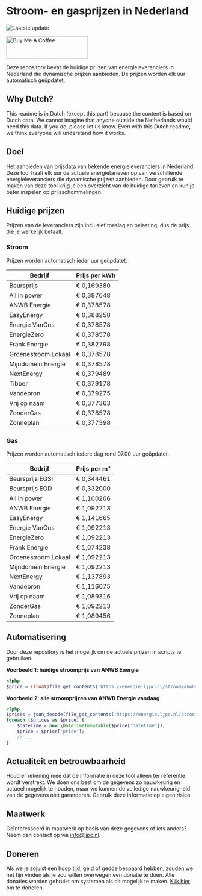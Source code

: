# Stroom- en gasprijzen in Nederland

![Laatste update](https://img.shields.io/badge/laatste%20update-2023--07--04%2021%3A00%20CET-brightgreen)

<a href="https://www.buymeacoffee.com/Lars-" target="_blank"><img src="https://cdn.buymeacoffee.com/buttons/v2/default-orange.png" alt="Buy Me A Coffee" height="60" style="height: 60px !important;width: 217px !important;" ></a>

Deze repository bevat de huidige prijzen van energieleveranciers in Nederland die dynamische prijzen aanbieden. De prijzen worden elk uur automatisch geüpdatet.

## Why Dutch?

This readme is in Dutch (except this part) because the content is based on Dutch data. We cannot imagine that anyone outside the Netherlands would need this data. If you do, please let us know. Even with this Dutch readme, we think
everyone will understand how it works.

## Doel

Het aanbieden van prijsdata van bekende energieleveranciers in Nederland. Deze tool haalt elk uur de actuele energietarieven op van verschillende energieleveranciers die dynamische prijzen aanbieden. Door gebruik te maken van deze tool
krijg je een overzicht van de huidige tarieven en kun je beter inspelen op prijsschommelingen.

## Huidige prijzen

Prijzen van de leveranciers zijn inclusief toeslag en belasting, dus de prijs die je werkelijk betaalt.

### Stroom

Prijzen worden automatisch ieder uur geüpdatet.

 Bedrijf | Prijs per kWh 
---------|---------------
Beursprijs | € 0,169380
All in power | € 0,387648
ANWB Energie | € 0,378578
EasyEnergy | € 0,388258
Energie VanOns | € 0,378578
EnergieZero | € 0,378578
Frank Energie | € 0,382798
Groenestroom Lokaal | € 0,378578
Mijndomein Energie | € 0,378578
NextEnergy | € 0,379489
Tibber | € 0,379178
Vandebron | € 0,379275
Vrij op naam | € 0,377363
ZonderGas | € 0,378578
Zonneplan | € 0,377398


### Gas

Prijzen worden automatisch iedere dag rond 07.00 uur geüpdatet.

 Bedrijf | Prijs per m³ 
---------|--------------
Beursprijs EGSI | € 0,344461
Beursprijs EOD | € 0,332000
All in power | € 1,100206
ANWB Energie | € 1,092213
EasyEnergy | € 1,141665
Energie VanOns | € 1,092213
EnergieZero | € 1,092213
Frank Energie | € 1,074238
Groenestroom Lokaal | € 1,092213
Mijndomein Energie | € 1,092213
NextEnergy | € 1,137893
Vandebron | € 1,116075
Vrij op naam | € 1,089316
ZonderGas | € 1,092213
Zonneplan | € 1,089456


## Automatisering

Door deze repository is het mogelijk om de actuele prijzen in scripts te gebruiken.

**Voorbeeld 1: huidige stroomprijs van ANWB Energie**

```php
<?php
$price = (float)file_get_contents('https://energie.ljpc.nl/stroom/anwb-energie-nu.txt');

```

**Voorbeeld 2: alle stroomprijzen van ANWB Energie vandaag**

```php
<?php
$prices = json_decode(file_get_contents('https://energie.ljpc.nl/stroom/all-in-power-vandaag.json'),true);
foreach ($prices as $price) {
    $dateTime = new \DateTimeImmutable($price['datetime']);
    $price = $price['price'];
    // ...
}
```

## Actualiteit en betrouwbaarheid

Houd er rekening mee dat de informatie in deze tool alleen ter referentie wordt verstrekt. We doen ons best om de gegevens zo nauwkeurig en actueel mogelijk te houden, maar we kunnen de volledige nauwkeurigheid van de gegevens niet
garanderen. Gebruik deze informatie op eigen risico.

## Maatwerk

Geïnteresseerd in maatwerk op basis van deze gegevens of iets anders? Neem dan contact op
via [info@ljpc.nl](mailto:info@ljpc.nl?subject=Energie%20prijzen).

## Doneren

Als we je zojuist een hoop tijd, geld of gedoe bespaard hebben, zouden we het fijn vinden als je zou willen overwegen een
donatie te doen. Alle donaties worden gebruikt om systemen als dit mogelijk te
maken. [Klik hier](https://www.buymeacoffee.com/Lars-) om te doneren.
